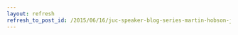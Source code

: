 ```yaml
---
layout: refresh
refresh_to_post_id: /2015/06/16/juc-speaker-blog-series-martin-hobson-juc-u-s-east
---
```

